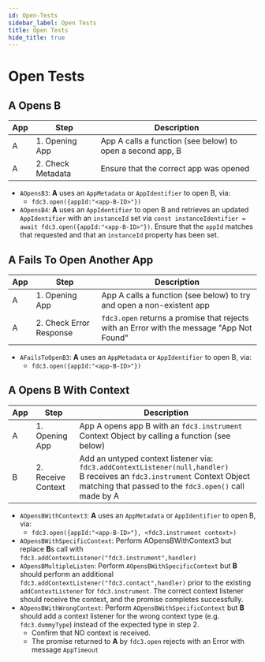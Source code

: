 ```yaml
---
id: Open-Tests
sidebar_label: Open Tests
title: Open Tests
hide_title: true
---
```


# Open Tests
<!-- markdownlint-disable MD033 -->

## A Opens B  

| App | Step            | Description                                              |
|-----|-----------------|----------------------------------------------------------|
| A   | 1. Opening App  | App A calls a function (see below) to open a second app, B |
| A   | 2. Check Metadata | Ensure that the correct app was opened |

- `AOpensB3`:  **A** uses an `AppMetadata` or `AppIdentifier` to open B, via:
  - `fdc3.open({appId:"<app-B-ID>"})`
- `AOpensB4`:   **A** uses an `AppIdentifier` to open B and retrieves an updated `AppIdentifier` with an `instanceId` set via `const instanceIdentifier = await fdc3.open({appId:"<app-B-ID>"})`. Ensure that the `appId` matches that requested and that an `instanceId` property has been set.

## A Fails To Open Another App

| App | Step            | Description                                              |
|-----|-----------------|----------------------------------------------------------|
| A   | 1. Opening App  | App A calls a function (see below) to try and open a non-existent app |
| A   | 2. Check Error Response | `fdc3.open` returns a promise that rejects with an Error with the message "App Not Found" |

- `AFailsToOpenB3`:  **A** uses an `AppMetadata` or `AppIdentifier` to open B, via:
  - `fdc3.open({appId:"<app-B-ID>"})`

## A Opens B With Context

| App | Step            | Description                                              |
|-----|-----------------|----------------------------------------------------------|
| A   | 1. Opening App     |App A opens app B with an `fdc3.instrument` Context Object by calling a function (see below) |
| B   | 2. Receive Context | Add an untyped context listener via: <br/>`fdc3.addContextListener(null,handler)` <br /> B receives an `fdc3.instrument` Context Object matching that passed to the `fdc3.open()` call made by A |

- `AOpensBWithContext3`:  **A** uses an `AppMetadata` or `AppIdentifier` to open B, via:
  - `fdc3.open({appId:"<app-B-ID>"}, <fdc3.instrument context>)`
- `AOpensBWithSpecificContext`: Perform AOpensBWithContext3 but replace **B**s call with `fdc3.addContextListener("fdc3.instrument",handler)`
- `AOpensBMultipleListen`:  Perform `AOpensBWithSpecificContext` but **B** should perform an additional `fdc3.addContextListener("fdc3.contact",handler)` prior to the existing `addContextListener` for `fdc3.instrument`.  The correct context listener should receive the context, and the promise completes successfully.
- `AOpensBWithWrongContext`: Perform `AOpensBWithSpecificContext` but **B** should add a context listener for the wrong context type (e.g. `fdc3.dummyType`) instead of the expected type in step 2.
  - Confirm that NO context is received.
  - The promise returned to **A** by `fdc3.open` rejects with an Error with message `AppTimeout`
